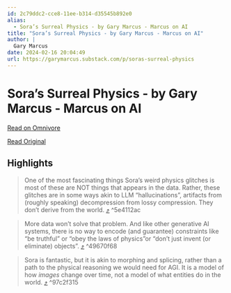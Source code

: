 ```yaml
---
id: 2c79ddc2-cce8-11ee-b314-d35545b892e0
alias:
  - Sora’s Surreal Physics - by Gary Marcus - Marcus on AI
title: "Sora’s Surreal Physics - by Gary Marcus - Marcus on AI"
author: |
  Gary Marcus
date: 2024-02-16 20:04:49
url: https://garymarcus.substack.com/p/soras-surreal-physics
---
```


# Sora’s Surreal Physics - by Gary Marcus - Marcus on AI

[Read on Omnivore](https://omnivore.app/me/sora-s-surreal-physics-by-gary-marcus-marcus-on-ai-18db2bddf6c)

[Read Original](https://garymarcus.substack.com/p/soras-surreal-physics)

## Highlights

> One of the most fascinating things Sora’s weird physics glitches is most of these are NOT things that appears in the data. Rather, these glitches are in some ways akin to LLM “hallucinations”, artifacts from (roughly speaking) decompression from lossy compression. They don’t derive from the world. [⤴️](https://omnivore.app/me/sora-s-surreal-physics-by-gary-marcus-marcus-on-ai-18db2bddf6c#5e4112ac-a5d9-407d-af7a-954dead0dd59)  ^5e4112ac

> More data won’t solve that problem. And like other generative AI systems, there is no way to encode (and guarantee) constraints like “be truthful” or “obey the laws of physics”or “don’t just invent (or eliminate) objects”. [⤴️](https://omnivore.app/me/sora-s-surreal-physics-by-gary-marcus-marcus-on-ai-18db2bddf6c#49670f68-6fa2-4427-a1b9-05976a3ff84d)  ^49670f68

> Sora is fantastic, but it is akin to morphing and splicing, rather than a path to the physical reasoning we would need for AGI. It is a model of how _images_ change over time, not a model of what entities do in the world. [⤴️](https://omnivore.app/me/sora-s-surreal-physics-by-gary-marcus-marcus-on-ai-18db2bddf6c#97c2f315-7697-462b-b2fe-ecbedae7edf1)  ^97c2f315

